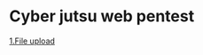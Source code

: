 # Cyber jutsu web pentest
[1.File upload](https://sordid-cashew-ba3.notion.site/1-File-upload-c2e4d2c8a7fe4bc6b44506cdd8f8bb67)